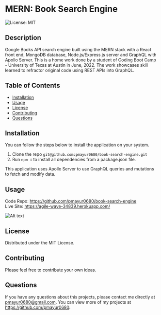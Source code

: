 # MERN: Book Search Engine

![License: MIT](https://img.shields.io/badge/License-MIT-yellow.svg)

## Description

Google Books API search engine built using the MERN stack with a React front end, MongoDB database, Node.js/Express.js server and GraphQL with Apollo Server. This is a home work done by a student of Coding Boot Camp - University of Texas at Austin in June, 2022. The work showcases skill learned to refractor original code using REST APIs into GraphQL.

## Table of Contents

- [Installation](#installation)
- [Usage](#usage)
- [License](#license)
- [Contributing](#contributing)
- [Questions](#questions)

## Installation

You can follow the steps below to install the application on your system.

1. Clone the repo
   `git@github.com:pmayur0680/book-search-engine.git`
2. Run `npm i` to install all dependencies from a package.json file.

This application uses Apollo Server to use GraphQL queries and mutations to fetch and modify data.

## Usage

Code Repo: https://github.com/pmayur0680/book-search-engine<br>
Live Site: https://agile-wave-34839.herokuapp.com/

![Alt text](https://user-images.githubusercontent.com/101486770/171980722-63d142ca-45f1-4413-9716-80e1ffbb4d2b.png?raw=true "Book Search Engine")

## License

Distributed under the MIT License.

## Contributing

Please feel free to contribute your own ideas.

## Questions

If you have any questions about this projects, please contact me directly at pmayur0680@gmail.com. You can view more of my projects at https://github.com/pmayur0680.
